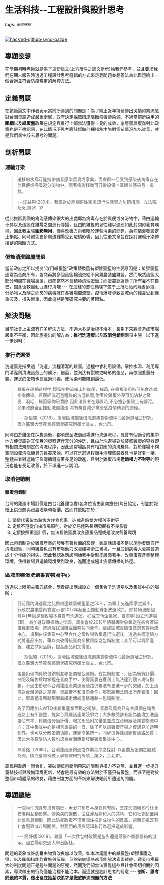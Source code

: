 # 生活科技--工程設計與設計思考
###### tags: `學習歷程`
[![hackmd-github-sync-badge](https://hackmd.io/a4DYU5PzSAK0f3UpmSCk_g/badge)](https://hackmd.io/a4DYU5PzSAK0f3UpmSCk_g)

## 專題設想
在學期初時老師就提供了這份論文(上方附件之論文所示)給我們參考，並且要求我們在期末報告時透過工程設計思考邏輯的方式來定義問題並想辦法為此難題給出一個合適並符合防疫規定的解套方法。

## 定義問題
在該篇論文中作者表示當前所遇到的問題是：為了防止近年持續傳出災情的禽流感對台灣蛋農造成嚴重衝擊，政府決定採取措施阻斷病毒傳染源，不過當前所採用的**圍網**以及**紙蛋盤**政策在規定與推行上都無法獲得十足的成效，底層蛋農蛋商對此政策也是不盡認同，在此情況下思考應該採取何種措施才能對當前情況加以改善，就是我們學生該去思考的問題。

## 剖析問題
### 運輸汙染
> 遷移的水烏可能攜帶病毒感染留鳥或家禽，而禽群一旦受到感染後病毒存在於糞便或呼吸道分泌物中，隨著病禽移動可汙染設備丶車輛並感染另一禽群。
> 
> ---江益男(2004)。我國對於高病原性家禽流行性感冒之防範措施。立法院院文,頁25-37

從此推斷我國的禽流感傳染很大的出處即為病毒存在於糞便或分泌物中，藉由運輸車具以及蛋籃在雞場之間進行傳播，且由於雞隻的習性難以適應如此封閉的養育環境，因此我主張**圍網無用**，僅將改善方向著眼於運輸污染的問題，為病情爆發設定止損點、同時避免更多周遭雞場受到疫情影響。因此往後文章旨在探討運輸汙染傳播鏈的阻斷方式。

### 蛋籃清潔歸屬問題
當前政府之所以提出"改用紙蛋盤"政策替換舊有塑膠蛋籃的主要原因是：塑膠蛋籃通常為蛋商所有，蛋商再將多個蛋籃輪流交給不同雞農裝盛雞蛋。然而既然蛋籃大部分時間在雞場裏頭，蛋商當然不會積極清理蛋籃；而蛋農認為籃子所有權不在自己，因此也較無動力進行清理 --- 在這樣的惡性循環下籃子上所沾黏的雞隻排泄、分泌物以及隨之而來的病毒就在各雞場間流竄，疫情爆發導致區域內的雞農受到嚴重波及、損失慘重，因此這將是我研究主要的著眼點。

## 解決問題
目前社會上主流有許多解決方法，不過大多是治標不治本，長期下來將會造成市場嚴重不平衡，因此我提出的解方為：**推行洗選蛋**以及**取消包銷制**兩項主張，以下進一步說明：

### 推行洗選蛋
洗選蛋是指受過「洗選」流程清潔的雞蛋，過程中會利用設備，掌控水溫、利用專門清潔劑清洗蛋殼上的髒汙、細菌，並淘汰有裂紋或畸形的蛋品，再依照重量分裝，運送的蛋箱也會經過消毒，使污染可能降到最低。
> 雞蛋在運輸過程中,殘留在物流箱上的糞便、細菌, 在重複使用時可能會造成疫病傳染。反觀經洗選過程後的洗選雞蛋,附著於雞蛋外殼可能沾黏之糞便、羽毛、細菌等均已清除,因此消費者在購買時,不必擔心蛋殼上有髒污。如果政府全面推動洗選雞蛋,將有機會減少禽流感疫情傳遞的途徑。
> 
>--- 胡恆毓（2018）。臺灣區域型雞蛋洗選集貨物流中心最適選址之研究。國立臺灣大學農業經濟學研究所碩士論文，台北市。 

同時由於雞蛋在採集過後，都須送至洗選蛋場進行洗選流程，就會有個適合的集中地方便蛋農對其使用的蛋籃進行充分的沖洗，且由於洗選場對於裝盛雞蛋的容器即有相關法規制定的清洗程序，因此通常場區具有相對應的清洗機具，對於雞場不夠空間設置清洗機具的雞農來說，可以在洗選過程順手清理盛裝器具也是好事一樁，整體來看對運輸汙染傳播鏈有著長足的改進，且對於雞蛋市場**產銷權力不對等**的現況也能有長足改善，於下項進一步說明。

### 取消包銷制

#### 雞蛋包銷制
台灣的雞蛋市場訂價是由台北養雞協會(各席位皆由蛋商擔任)每日協定，刊登於報紙上供蛋商與蛋農收購時報價，然而其缺點在於：
1. 議價代表皆為銷售方作為代表，造成產銷雙方權利不對等
2. 定價不遵從自由市場原則，對於交易體系長期發展有不良影響
3. 定價按照重量計價，無法驅使蛋農改良雞蛋品種或是改良飼養環境

因此包銷制對於雞蛋產業的發展有著負面的影響，雞農話語權不足以施壓蛋商自行清洗蛋籃，同時雞農也沒有市場動力改善雞場衛生環境，一旦受到病毒入侵將會造成十分慘痛的損失，因此我認為應該開始著手從制度層面著手，改善蛋農產業整體環境，使得雞場與運輸環境受到改良，進而達成遏止疫情傳播的路徑。

### 區域型雞蛋洗選集貨物流中心
透過以上兩項主張的結合，學者提出應該設立一個集合了洗選場以及集貨中心的場所：
> 目前國內洗選蛋之比例約達雞蛋總產量之50％，為跟上先進國家之腳步，行政院農業委員會宣示自2017年起全面推動雞蛋洗選政策，除持續鼓勵個體戶(無論是畜牧場本身自有洗選室，抑或其他企業家、蛋商等)設立洗選場(室)。為加速政策推動之步調，農委會於2018年將輔導對象鎖定在結合區域蛋雞畜牧場，透過農民組織或團體共同合作，組成區域型雞蛋洗選集貨物流中心，規劃由該集貨中心至合作之畜牧場收蛋進行洗選後，透過共同運銷方式將產品出售，藉以突破傳統蛋商全數買斷之包銷制度；甚至可以調節產銷、建立共同品牌，提高產品附加價值。
> 
> --- 胡恆毓（2018）。臺灣區域型雞蛋洗選集貨物流中心最適選址之研究。國立臺灣大學農業經濟學研究所碩士論文，台北市。 


> 蛋農仍偏向傳統包銷制度和蛋商結合運銷。在包銷制度下，因為後續訂價、分配及銷售權均掌握在蛋商手中，使得蛋農在獲利上無法達到個人期待指數，不過由於現今台灣雞蛋產業運銷通路仍無法有更進一步的突破，加上蛋商對台灣通路之掌握，蛋農若不和蛋商合作，那麼將無法銷出所產雞蛋；因此，蛋農袛有屈就現實繼續走傳統運銷通路－包銷制度。
> 
> 為了因應加入WTO後雞蛋產業面臨之衝擊，蛋農及蛋商已有共識要在銷售通路上有所調整，提昇台灣雞蛋產業競爭力；大多數受訪者認為能增加洗選蛋佔有率、精選蛋分級計價、增加產品附加價值並成立蛋粉廠及集貨物流中心；其中集貨中心是相當重要的一環，除了可以讓雞蛋市場之資訊更加透明化外，也可以分散蛋商功能，運銷作業統一，同步提昇雞蛋銷售通路品質；因此大多數受訪人員均認為台灣應要發展雞蛋集貨中心。
> 
> 陳鴻銘（2005）。台灣雞蛋運銷通路作業程序之探討-以蛋農及蛋商之觀點為例。國立臺灣科技大學管理研究所碩士論文，台北市。

農民與政府一同合作，突破傳統包銷制帶來的限制與權力不對等，並且進一步提升養殖技術與設備環境更新，將會是最有效的方法對於不僅只有蛋盤，而甚至是對於整個市場體系的改良，藉由制度方面的革新來解決眼前所遭遇的問題。

## 專題總結
> 一個物件究竟有沒有風險，未必只和它本身性質有關，更深受圍繞它的社會安排與互動影響。傳染病的擴散，往往涉及物和人的共構，它和社會配置與社會息息相關，因此防疫政策不僅應關注技術或物件的改革，還應正視既有社會配置或市場關係，對我們的風險認知和行為選擇造成影響。
> 
>--- 簡妤儒(2018)。雞蛋「一次性包材政策是進步還是落後?-塑膠蛋箱的啟示。國立陽明交通大學出版社。

問題的表象或許能藉由物質改良加以改善，如本次議題中的紙蛋盤/塑膠蛋籠之爭，以及圍網措施的實施與反彈，但說到底這些都僅能解決表面雜症，雞蛋市場最大的制度問題正是這些問題的原兇，然而我們卻無法察覺這些與社會密切相關的因素，導致做出的行為僅能治標不能治本。而這就是設計思考的用意 --- **剖析、思考問題的本質，做出釜底抽薪決策才是徹底解決問題的方法**




